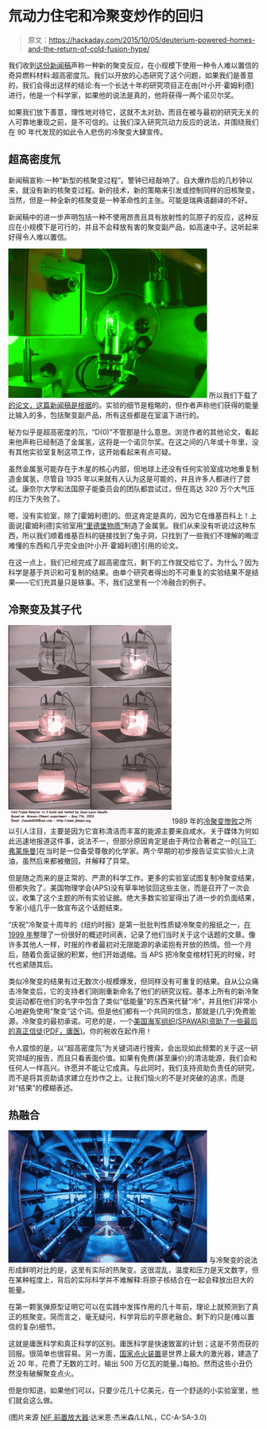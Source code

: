 # 氘动力住宅和冷聚变炒作的回归

> 原文：<https://hackaday.com/2015/10/05/deuterium-powered-homes-and-the-return-of-cold-fusion-hype/>

我们收到[这份新闻稿](http://www.gu.se/english/about_the_university/news-calendar/News_detail//small-scale-nuclear-fusion-may-be-a-new-energy-source.cid1323710)声称一种新的聚变反应，在小规模下使用一种令人难以置信的奇异燃料材料:超高密度氘。我们以开放的心态研究了这个问题，如果我们是善意的，我们会得出这样的结论:有一个长达十年的研究项目正在由[叶小开·霍姆利德]进行，他是一个科学家，如果他的说法是真的，他将获得一两个诺贝尔奖。

如果我们放下善意，理性地对待它，这就不太对劲，而且在被与最初的研究无关的人可靠地重现之前，是不可信的。让我们深入研究氘动力反应的说法，并围绕我们在 90 年代发现的如此令人悲伤的冷聚变大肆宣传。

## 超高密度氘

新闻稿宣称:一种“新型的核聚变过程”。警钟已经敲响了。自大爆炸后的几秒钟以来，就没有新的核聚变过程。新的技术，新的策略来引发或控制同样的旧核聚变，当然，但是一种全新的核聚变是一种革命性的主张。可能是瑞典语翻译的不好。

新闻稿中的进一步声明包括一种不使用昂贵且具有放射性的氚原子的反应，这种反应在小规模下是可行的，并且不会释放有害的聚变副产品，如高速中子。这听起来好得令人难以置信。

[![ultra-dense-deuterium](img/aefc1dac674da1dd9370feb4fed94785.png)](https://hackaday.com/wp-content/uploads/2015/09/ultra-dense-deuterium.gif) 所以我们下载了[的论文，这篇新闻稿是根据](http://scitation.aip.org/content/aip/journal/adva/5/8/10.1063/1.4928572)的。实验的细节是粗略的，但作者声称他们获得的能量比输入的多，包括聚变副产品，所有这些都是在室温下进行的。

秘方似乎是超高密度的氘，“D(0)”不管那是什么意思。浏览作者的其他论文，看起来他声称已经制造了金属氢，这将是一个诺贝尔奖。在这之间的八年或十年里，没有其他实验室复制这项工作，这开始看起来有点可疑。

虽然金属氢可能存在于木星的核心内部，但地球上还没有任何实验室成功地重复制造金属氢，尽管自 1935 年以来就有人认为这是可能的，并且许多人都进行了尝试。康奈尔大学和法国原子能委员会的团队都尝试过，但在高达 320 万个大气压的压力下失败了。

嗯，没有实验室，除了[霍姆利德]的。但这肯定是真的，因为它在维基百科上！上面说[霍姆利德]实验室用[“里德堡物质”](https://en.wikipedia.org/wiki/Rydberg_matter)制造了金属氢。我们从来没有听说过这种东西，所以我们顺着维基百科的链接找到了兔子洞，只找到了一些我们不理解的晦涩难懂的东西和几乎完全由[叶小开·霍姆利德]引用的论文。

在这一点上，我们已经完成了超高密度氘，剩下的工作就交给它了。为什么？因为科学是基于共识和可复制的结果。由单个研究者得出的不可重复的实验结果不是结果——它们充其量只是轶事。不，我们这里有一个冷融合的例子。

## 冷聚变及其子代

[![Cold-Fusion-observed](img/b6dc6de3a1499f6efebcf5198dec7e02.png)](https://hackaday.com/wp-content/uploads/2015/09/cold-fusion-observed.jpg)1989 年的[冷聚变惨败](https://en.wikipedia.org/wiki/Cold_fusion)之所以引人注目，主要是因为它宣称清洁而丰富的能源主要来自咸水。关于媒体为何如此迅速地报道这件事，说法不一，但部分原因肯定是由于两位合著者之一的[[马丁·弗莱施曼](https://en.wikipedia.org/wiki/Martin_Fleischmann)]在当时是一位备受尊敬的化学家。两个早期的初步报告证实实验火上浇油，虽然后来都被撤回，并解释了异常。

但是随之而来的是正常的、严肃的科学工作。更多的实验室试图复制冷聚变结果，但都失败了。美国物理学会(APS)没有草率地驳回这些主张，而是召开了一次会议，收集了这个主题的所有实验证据。绝大多数实验室得出了进一步的负面结果，专家小组几乎一致宣布这个话题结束。

“庆祝”冷聚变十周年的《纽约时报》是第一批批判性质疑冷聚变的报纸之一，[在 1999 年](http://partners.nytimes.com/library/national/science/032399sci-cold-fusion.html)整理了一份很好的概述时间表，记录了他们当时关于这个话题的文章。像许多其他人一样，时报的作者最初对无限能源的承诺抱有开放的热情。但一个月后，随着负面证据的积累，他们开始退缩。当 APS 把冷聚变棺材钉死的时候，时代也紧随其后。

类似冷聚变的结果有过无数次小规模爆发，但同样没有可重复的结果。自从公众痛击冷聚变后，它的支持者们刚刚重新命名了他们的研究议程。基本上所有的新冷聚变运动都在他们的名字中包含了类似“低能量”的东西来代替“冷”，并且他们非常小心地避免使用“聚变”这个词。但是他们都有一个共同的信念，那就是(几乎)免费能源，冷聚变的最初承诺。可悲的是，一个[美国海军组织(SPAWAR)资助了一些最后的真正信徒(PDF，庸医)](http://lenr-canr.org/acrobat/KrivitSextraordin.pdf)。你的税收在起作用！

令人震惊的是，以“超高密度氘”为关键词进行搜索，会出现如此频繁的关于这一研究领域的报告，而且只看表面价值。如果有免费(甚至廉价)的清洁能源，我们会和任何人一样高兴。许愿并不能让它成真。与此同时，我们支持资助负责任的研究，而不是将其资助请求建立在炒作之上。让我们恼火的不是对突破的追求，而是对“结果”的模糊表述。

## 热融合

[![1280px-Preamplifier_at_the_National_Ignition_Facility](img/c4573efb229b7ee5fdaaeccf6c9c9327.png)](https://hackaday.com/wp-content/uploads/2015/09/1280px-preamplifier_at_the_national_ignition_facility.jpg) 与冷聚变的说法形成鲜明对比的是，这里有实际的热聚变。这很混乱，温度和压力是天文数字，但在某种程度上，背后的实际科学并不难解释:将原子核结合在一起会释放出巨大的能量。

在第一颗氢弹原型证明它可以在实践中发挥作用的几十年前，理论上就预测到了真正的核聚变。简而言之，毫无疑问，科学背后的平原老融合。剩下的只是(难以置信的复杂)细节。

这就是庸医科学和真正科学的区别。庸医科学是快速致富的计划；这是不劳而获的回报。很简单也很容易。另一方面，[国家点火装置](https://en.wikipedia.org/wiki/National_Ignition_Facility)是世界上最大的激光器，建造了近 20 年，花费了无数的工时，输出 500 万亿瓦的能量。)每拍。然而这些小丑仍然没有破解聚变点火。

但是你知道，如果他们可以，只要少花几十亿美元，在一个舒适的小实验室里，他们就会这么做。

(图片来源 [NIF 前置放大器](https://en.wikipedia.org/wiki/National_Ignition_Facility#/media/File:Preamplifier_at_the_National_Ignition_Facility.jpg):达米恩·杰米森/LLNL，CC-A-SA-3.0)